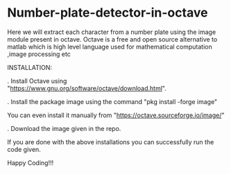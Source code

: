 # Number-plate-detector-in-octave

Here we will extract each character from a number plate using the image module present in octave. 
Octave is a free and open source alternative to matlab which is high level language used for mathematical computation ,image processing etc

INSTALLATION:

. Install Octave using "https://www.gnu.org/software/octave/download.html".

. Install the package image using the command "pkg install -forge image"

You can even install it manually from "https://octave.sourceforge.io/image/"

. Download the image given in the repo.

If you are done with the above installations you can successfully run the code given.

Happy Coding!!!
